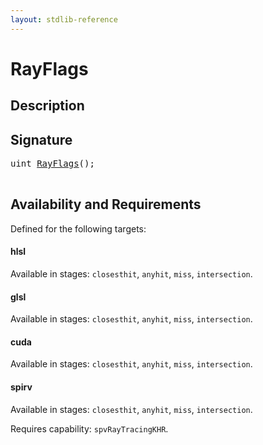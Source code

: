 ```yaml
---
layout: stdlib-reference
---
```


# RayFlags

## Description





## Signature 

<pre>
<span class="code_keyword">uint</span> <a href="/stdlib-reference/global-decls/RayFlags">RayFlags</a>();

</pre>

## Availability and Requirements

Defined for the following targets:

#### hlsl
Available in stages: `closesthit`, `anyhit`, `miss`, `intersection`.

#### glsl
Available in stages: `closesthit`, `anyhit`, `miss`, `intersection`.

#### cuda
Available in stages: `closesthit`, `anyhit`, `miss`, `intersection`.

#### spirv
Available in stages: `closesthit`, `anyhit`, `miss`, `intersection`.

Requires capability: `spvRayTracingKHR`.


